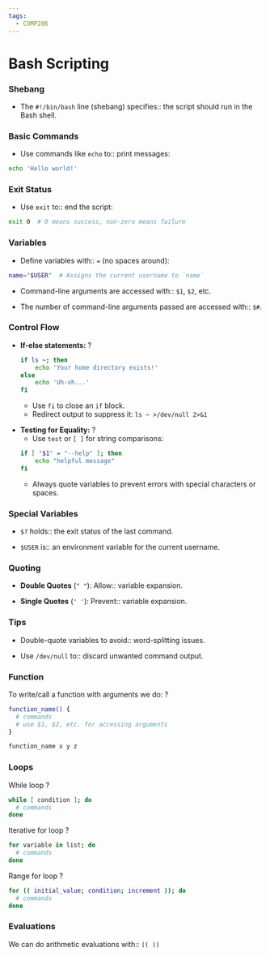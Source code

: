 ```yaml
---
tags:
  - COMP206
---
```

# Bash Scripting
### Shebang
- The `#!/bin/bash` line (shebang) specifies:: the script should run in the Bash shell.
<!--SR:!2024-12-20,56,250-->

### Basic Commands
- Use commands like `echo` to:: print messages:
<!--SR:!2025-01-14,77,270-->
  ```bash
  echo 'Hello world!'
  ```

### Exit Status
- Use `exit` to:: end the script:
<!--SR:!2025-02-02,88,270-->
  ```bash
  exit 0  # 0 means success, non-zero means failure
  ```

### Variables
- Define variables with:: `=` (no spaces around):
<!--SR:!2025-03-19,109,250-->
  ```bash
  name="$USER"  # Assigns the current username to `name`
  ```
- Command-line arguments are accessed with:: `$1`, `$2`, etc.
<!--SR:!2024-12-16,54,250-->
- The number of command-line arguments passed are accessed with:: `$#`.
<!--SR:!2025-01-10,62,243-->

### Control Flow
- **If-else statements:**
?
  ```bash
  if ls ~; then
      echo 'Your home directory exists!'
  else
      echo 'Uh-oh...'
  fi
  ```
  - Use `fi` to close an `if` block.
  - Redirect output to suppress it: `ls ~ >/dev/null 2>&1`
<!--SR:!2024-12-09,49,250-->

- **Testing for Equality:**
?
  - Use `test` or `[ ]` for string comparisons:
  ```bash
  if [ "$1" = "--help" ]; then
      echo "helpful message"
  fi
  ```
  - Always quote variables to prevent errors with special characters or spaces.
<!--SR:!2025-01-09,40,230-->

### Special Variables
- `$?` holds:: the exit status of the last command.
<!--SR:!2025-02-06,77,230-->
- `$USER` is:: an environment variable for the current username.
<!--SR:!2024-12-24,59,250-->

### Quoting
- **Double Quotes** (`" "`): Allow:: variable expansion.
<!--SR:!2024-12-21,57,250-->
- **Single Quotes** (`' '`): Prevent:: variable expansion.
<!--SR:!2025-02-28,97,250-->

### Tips
- Double-quote variables to avoid:: word-splitting issues.
<!--SR:!2025-01-16,66,230-->
- Use `/dev/null` to:: discard unwanted command output.
<!--SR:!2025-04-01,117,250-->

### Function

To write/call a function with arguments we do:
?
```bash
function_name() {
  # commands
  # use $1, $2, etc. for accessing arguments
}

function_name x y z
```
<!--SR:!2025-01-09,64,249-->

### Loops

While loop
?
```bash
while [ condition ]; do
  # commands
done
```
<!--SR:!2025-02-18,76,209-->

Iterative for loop
?
```bash
for variable in list; do
  # commands
done
```
<!--SR:!2024-12-20,23,149-->

Range for loop
?
```bash
for (( initial_value; condition; increment )); do
  # commands
done
```
<!--SR:!2024-12-30,24,189-->

### Evaluations

We can do arithmetic evaluations with:: `(( ))`
<!--SR:!2024-12-21,50,243-->